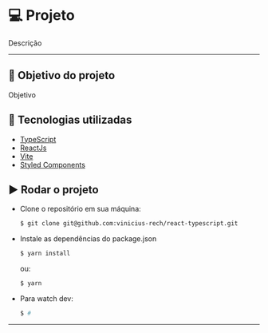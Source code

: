 # :computer: Projeto

Descrição

---

## :dart: Objetivo do projeto

Objetivo

## :rocket: Tecnologias utilizadas

- [TypeScript](https://www.typescriptlang.org/)
- [ReactJs](https://nestjs.com/)
- [Vite](https://vitejs.dev/guide/)
- [Styled Components](https://styled-components.com/)

## :arrow_forward: Rodar o projeto

- Clone o repositório em sua máquina:
    ```sh
    $ git clone git@github.com:vinicius-rech/react-typescript.git
    ```
- Instale as dependências do package.json
    ```sh
    $ yarn install
    ```
   ou:
    ```sh
    $ yarn
    ```
- Para watch dev:
    ```sh
    $ #
    ```
---
